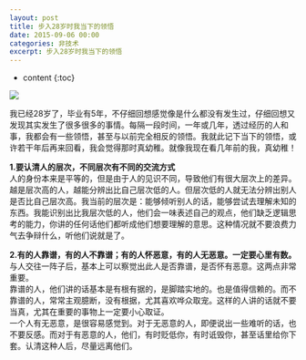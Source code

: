 ```yaml
---
layout: post
title: 步入28岁时我当下的领悟
date: 2015-09-06 00:00
categories: 非技术
excerpt: 步入28岁时我当下的领悟
---
```


* content
{:toc}

![](https://github.com/HarmonyHu/harmonyhu.github.io/raw/master/_posts/images/Buddha.jpg)  

我已经28岁了，毕业有5年，不仔细回想感觉像是什么都没有发生过，仔细回想又发现其实发生了很多很多的事情。每隔一段时间，一年或几年，透过经历的人和事，我都会有一些领悟，甚至与以前完全相反的领悟。我就此记下当下的领悟，或许若干年后再来回看，我会觉得那时真幼稚。就像我现在看几年前的我，真幼稚！  
  
**1.要认清人的层次，不同层次有不同的交流方式**  
人的身份本来是平等的，但是由于人的见识不同，导致他们有很大层次上的差异。越是层次高的人，越能分辨出比自己层次低的人。但层次低的人就无法分辨出别人是否比自己层次高。我当前的层次是：能够倾听别人的话，能够尝试去理解未知的东西。我能识别出比我层次低的人，他们会一味表述自己的观点，他们缺乏逻辑思考的能力，你讲的任何话他们都听成他们想要理解的意思。这种情况就不要浪费力气去争辩什么，听他们说就是了。

**2.有的人靠谱，有的人不靠谱；有的人怀恶意，有的人无恶意。一定要心里有数。**  
与人交往一阵子后，基本上可以察觉出此人是否靠谱，是否怀有恶意。这两点非常重要。  
靠谱的人，他们讲的话基本是有根有据的，是脚踏实地的。也是值得信赖的。而不靠谱的人，常常主观臆断，没有根据，尤其喜欢哗众取宠。这样的人讲的话就不要当真，尤其在重要的事物上一定要小心取证。  
一个人有无恶意，是很容易感觉到。对于无恶意的人，即便说出一些难听的话，也不要反感。而对于有恶意的人，他们，有时贬低你，有时诋毁你，甚至话里给你下套。认清这种人后，尽量远离他们。  


  
  
